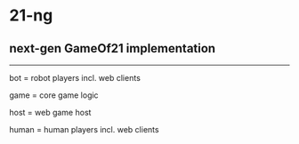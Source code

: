 # 21-ng
## next-gen GameOf21 implementation


---

bot   = robot players incl. web clients

game  = core game logic

host  = web game host

human = human players incl. web clients
